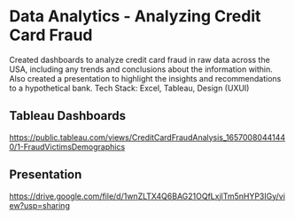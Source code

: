 # Data Analytics - Analyzing Credit Card Fraud

Created dashboards to analyze credit card fraud in raw data across the USA, including any trends and conclusions about the information within.
Also created a presentation to highlight the insights and recommendations to a hypothetical bank. 
Tech Stack: Excel, Tableau, Design (UXUI)

## Tableau Dashboards
https://public.tableau.com/views/CreditCardFraudAnalysis_16570080441440/1-FraudVictimsDemographics

## Presentation
https://drive.google.com/file/d/1wnZLTX4Q6BAG21OQfLxjlTm5nHYP3IGy/view?usp=sharing 
